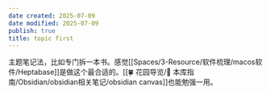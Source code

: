 ```yaml
---
date created: 2025-07-09
date modified: 2025-07-09
publish: true
title: topic first
---
```

主题笔记法，比如专门拆一本书。感觉[[Spaces/3-Resource/软件梳理/macos软件/Heptabase]]是做这个最合适的。[[🍀 花园导览/🧰 本库指南/Obsidian/obsidian相关笔记/obsidian canvas]]也能勉强一用。
